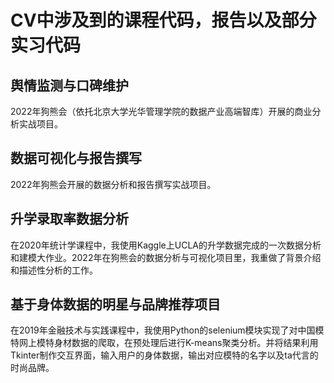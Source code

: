 # CV中涉及到的课程代码，报告以及部分实习代码
## 舆情监测与口碑维护
2022年狗熊会（依托北京大学光华管理学院的数据产业高端智库）开展的商业分析实战项目。
## 数据可视化与报告撰写
2022年狗熊会开展的数据分析和报告撰写实战项目。
## 升学录取率数据分析
在2020年统计学课程中，我使用Kaggle上UCLA的升学数据完成的一次数据分析和建模大作业。2022年在狗熊会的数据分析与可视化项目里，我重做了背景介绍和描述性分析的工作。
## 基于身体数据的明星与品牌推荐项目
在2019年金融技术与实践课程中，我使用Python的selenium模块实现了对中国模特网上模特身材数据的爬取，在预处理后进行K-means聚类分析。并将结果利用Tkinter制作交互界面，输入用户的身体数据，输出对应模特的名字以及ta代言的时尚品牌。
